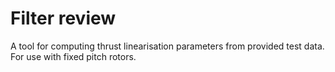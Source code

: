 # Filter review

A tool for computing thrust linearisation parameters from provided test data. For use with fixed pitch rotors.
